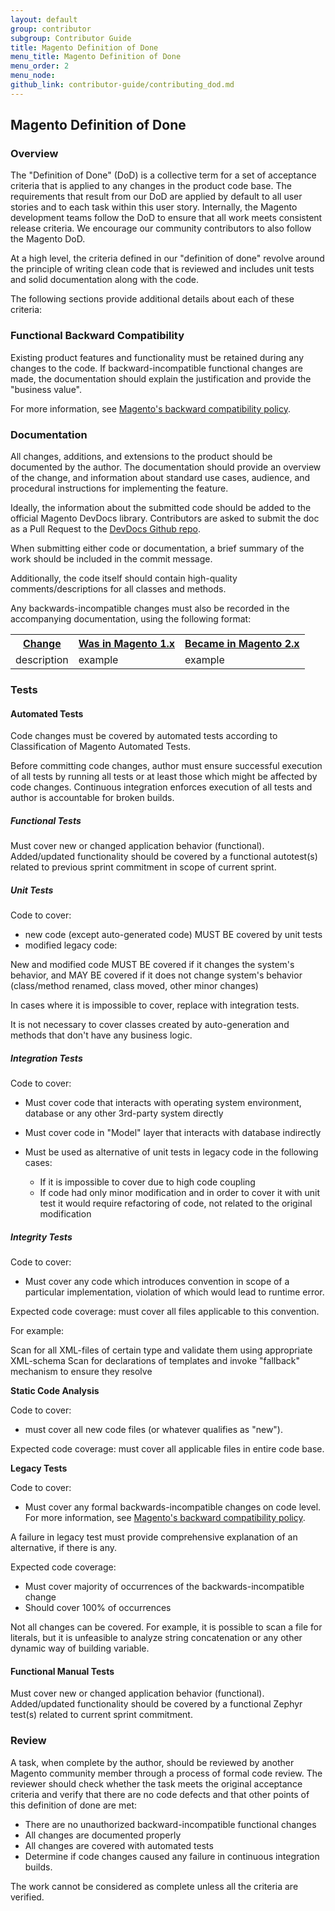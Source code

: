 ```yaml
---
layout: default
group: contributor
subgroup: Contributor Guide
title: Magento Definition of Done
menu_title: Magento Definition of Done
menu_order: 2
menu_node: 
github_link: contributor-guide/contributing_dod.md
---
```


<h2 id="dod">Magento Definition of Done</h2>

<h3>Overview</h3>

The "Definition of Done" (DoD) is a collective term for a set of acceptance criteria that is applied to any changes in the product code base. The requirements that result from our DoD are applied by default to all user stories and to each task within this user story.  Internally, the Magento development teams follow the DoD to ensure that all work meets consistent release criteria. We encourage our community contributors to also follow the Magento DoD.

At a high level, the criteria defined in our "definition of done" revolve around the principle of writing clean code that is reviewed and includes unit tests and solid documentation along with the code.

The following sections provide additional details about each of these criteria: 

<h3>Functional Backward Compatibility</h3>

Existing product features and functionality must be retained during any changes to the code. If backward-incompatible functional changes are made, the documentation should explain the justification and provide the "business value". 

For more information, see <a href="{{ site.gdeurl21 }}architecture/backward-compatibility.html">Magento's backward compatibility policy</a>.

<h3>Documentation</h3>

All changes, additions, and extensions to the product should be documented by the author. The documentation should provide an overview of the change, and information about standard use cases, audience, and procedural instructions for implementing the feature.

Ideally, the information about the submitted code should be added to the official Magento DevDocs library. Contributors are asked to submit the doc as a Pull Request to the <a href="https://github.com/magento/devdocs" target="_blank">DevDocs Github repo</a>.

When submitting either code or documentation, a brief summary of the work should be included in the commit message. 

Additionally, the code itself should contain high-quality comments/descriptions for all classes and methods.

Any backwards-incompatible changes must also be recorded in the accompanying documentation, using the following format:
		
<table>
<tr>
<th><u>Change</u></th>
<th><u>Was in Magento 1.x</u></th>	
<th><u>Became in Magento 2.x</u></th>
</tr>
<tr>
<td>description</td>
<td>example</td>	
<td>example</td>
</tr>
</table>

<h3>Tests</h3>

<h4>Automated Tests</h4>

Code changes must be covered by automated tests according to Classification of Magento Automated Tests.

Before committing code changes, author must ensure successful execution of all tests by running all tests or at least those which might be affected by code changes. Continuous integration enforces execution of all tests and author is accountable for broken builds.

<h5>Functional Tests</h5>
Must cover new or changed application behavior (functional).
Added/updated functionality should be covered by a functional autotest(s) related to previous sprint commitment in scope of current sprint.

<h5>Unit Tests</h5>

Code to cover:

* new code (except auto-generated code) MUST BE covered by unit tests
* modified legacy code:

New and modified code MUST BE covered if it changes the system's behavior, and MAY BE covered if it does not change system's behavior (class/method renamed, class moved, other minor changes)

In cases where it is impossible to cover, replace with integration tests.

It is not necessary to cover classes created by auto-generation and methods that don't have any business logic.

<h5>Integration Tests</h5>

Code to cover:

* Must cover code that interacts with operating system environment, database or any other 3rd-party system directly
* Must cover code in "Model" layer that interacts with database indirectly
* Must be used as alternative of unit tests in legacy code in the following cases:

	*	If it is impossible to cover due to high code coupling
	*	If code had only minor modification and in order to cover it with unit test it would require refactoring of code, not related to the original modification

<h5>Integrity Tests</h5>

Code to cover: 

* Must cover any code which introduces convention in scope of a particular implementation, violation of which would lead to runtime error.

Expected code coverage: must cover all files applicable to this convention.

For example:

Scan for all XML-files of certain type and validate them using appropriate XML-schema
Scan for declarations of templates and invoke "fallback" mechanism to ensure they resolve

**Static Code Analysis**

Code to cover: 

* must cover all new code files (or whatever qualifies as "new").

Expected code coverage: must cover all applicable files in entire code base.

**Legacy Tests**

Code to cover: 

* Must cover any formal backwards-incompatible changes on code level. For more information, see 
<a href="{{ site.gdeurl21 }}architecture/backward-compatibility.html">Magento's backward compatibility policy</a>.

A failure in legacy test must provide comprehensive explanation of an alternative, if there is any.

Expected code coverage:

* Must cover majority of occurrences of the backwards-incompatible change
* Should cover 100% of occurrences

Not all changes can be covered. For example, it is possible to scan a file for literals, but it is unfeasible to analyze string concatenation or any other dynamic way of building variable.

<h4>Functional Manual Tests</h4>
Must cover new or changed application behavior (functional).
Added/updated functionality should be covered by a functional Zephyr test(s) related to current sprint commitment.

<h3>Review</h3>
A task, when complete by the author, should be reviewed by another Magento community member through a process of formal code review. The reviewer should check whether the task meets the original acceptance criteria and verify that there are no code defects and that other points of this definition of done are met:

* There are no unauthorized backward-incompatible functional changes 
* All changes are documented properly 
* All changes are covered with automated tests
* Determine if code changes caused any failure in continuous integration builds.

The work cannot be considered as complete unless all the criteria are verified.
